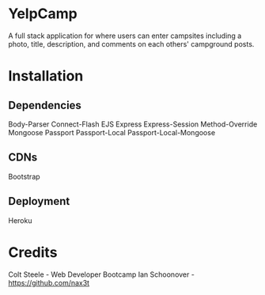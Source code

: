 # YelpCamp
A full stack application for where users can enter campsites including a photo, title, description, and comments on each others' campground posts. 

# Installation

## Dependencies
Body-Parser
Connect-Flash
EJS
Express
Express-Session
Method-Override
Mongoose
Passport
Passport-Local
Passport-Local-Mongoose

## CDNs
Bootstrap

## Deployment

Heroku

# Credits

Colt Steele - Web Developer Bootcamp
Ian Schoonover - https://github.com/nax3t

